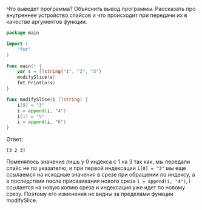 Что выведет программа? Объяснить вывод программы. Рассказать про внутреннее устройство слайсов и что происходит при передачи их в качестве аргументов функции.

```go
package main

import (
	"fmt"
)

func main() {
	var s = []string{"1", "2", "3"}
	modifySlice(s)
	fmt.Println(s)
}

func modifySlice(i []string) {
	i[0] = "3"
	i = append(i, "4")
	i[1] = "5"
	i = append(i, "6")
}
```

Ответ:
```
[3 2 3]

```
Поменялось значение лишь у 0 индекса с 1 на 3 так как, 
мы передали слайс не по указателю, и при первой индексации
`i[0] = "3"` мы еще ссылаемся на исходные значения в срезе при обращении по индексу,
а в последствии после присваивания нового среза `i = append(i, "4")`, i ссылается
на новую копию среза и индексация уже идет по новому срезу. 
Поэтому его изменения не видны за пределами функции modifySlice.